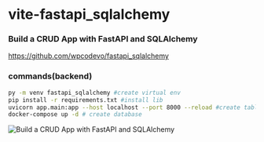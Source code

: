 # vite-fastapi_sqlalchemy

### Build a CRUD App with FastAPI and SQLAlchemy
https://github.com/wpcodevo/fastapi_sqlalchemy

### commands(backend)
```sh
py -m venv fastapi_sqlalchemy #create virtual env
pip install -r requirements.txt #install lib
uvicorn app.main:app --host localhost --port 8000 --reload #create tables
docker-compose up -d # create database
```
![Build a CRUD App with FastAPI and SQLAlchemy](https://codevoweb.com/wp-content/uploads/2022/11/Build-a-CRUD-App-with-FastAPI-and-SQLAlchemy.png)